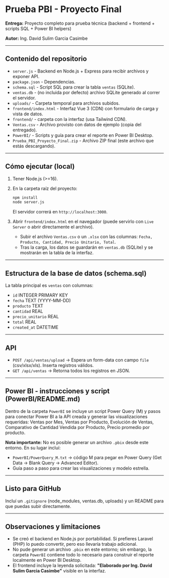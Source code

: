 # Prueba PBI - Proyecto Final
**Entrega:** Proyecto completo para prueba técnica (backend + frontend + scripts SQL + Power BI helpers)

**Autor:** Ing. David Sulim Garcia Casimbe

---

## Contenido del repositorio
- `server.js` - Backend en Node.js + Express para recibir archivos y exponer API.
- `package.json` - Dependencias.
- `schema.sql` - Script SQL para crear la tabla `ventas` (SQLite).
- `ventas.db` - (no incluida por defecto) archivo SQLite generado al correr el servidor.
- `uploads/` - Carpeta temporal para archivos subidos.
- `frontend/index.html` - Interfaz Vue 3 (CDN) con formulario de carga y vista de datos.
- `frontend/` - carpeta con la interfaz (usa Tailwind CDN).
- `Ventas.csv` - Archivo provisto con datos de ejemplo (copia del entregado).
- `PowerBI/` - Scripts y guía para crear el reporte en Power BI Desktop.
- `Prueba_PBI_Proyecto_Final.zip` - Archivo ZIP final (este archivo que estás descargando).

---

## Cómo ejecutar (local)
1. Tener Node.js (>=16).
2. En la carpeta raíz del proyecto:
   ```bash
   npm install
   node server.js
   ```
   El servidor correrá en `http://localhost:3000`.

3. Abrir `frontend/index.html` en el navegador (puede servirlo con `Live Server` o abrir directamente el archivo).
   - Subir el archivo `Ventas.csv` o un `.xlsx` con las columnas: `Fecha, Producto, Cantidad, Precio Unitario, Total`.
   - Tras la carga, los datos se guardarán en `ventas.db` (SQLite) y se mostrarán en la tabla de la interfaz.

---

## Estructura de la base de datos (schema.sql)
La tabla principal es `ventas` con columnas:
- `id` INTEGER PRIMARY KEY
- `fecha` TEXT (YYYY-MM-DD)
- `producto` TEXT
- `cantidad` REAL
- `precio_unitario` REAL
- `total` REAL
- `created_at` DATETIME

---

## API
- `POST /api/ventas/upload` -> Espera un form-data con campo `file` (csv/xlsx/xls). Inserta registros válidos.
- `GET /api/ventas` -> Retorna todos los registros en JSON.

---

## Power BI - instrucciones y script (PowerBI/README.md)
Dentro de la carpeta `PowerBI` se incluye un script Power Query (M) y pasos para conectar Power BI a la API creada y generar las visualizaciones requeridas: Ventas por Mes, Ventas por Producto, Evolución de Ventas, Comparativo de Cantidad Vendida por Producto, Precio promedio por producto.

**Nota importante:** No es posible generar un archivo `.pbix` desde este entorno. En su lugar incluí:
- `PowerBI/PowerQuery_M.txt` -> código M para pegar en Power Query (Get Data -> Blank Query -> Advanced Editor).
- Guía paso a paso para crear las visualizaciones y modelo estrella.

---

## Listo para GitHub
Incluí un `.gitignore` (node_modules, ventas.db, uploads) y un README para que puedas subir directamente.

---

## Observaciones y limitaciones
- Se creó el backend en Node.js por portabilidad. Si prefieres Laravel (PHP) lo puedo convertir, pero eso llevaría trabajo adicional.
- No pude generar un archivo `.pbix` en este entorno; sin embargo, la carpeta `PowerBI` contiene todo lo necesario para construir el reporte localmente en Power BI Desktop.
- El frontend incluye la leyenda solicitada: **"Elaborado por Ing. David Sulim Garcia Casimbe"** visible en la interfaz.